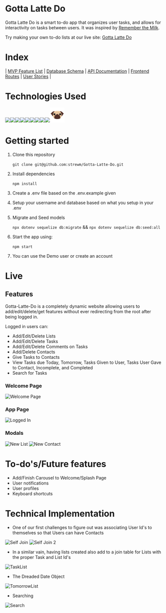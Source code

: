# Gotta Latte Do

Gotta Latte Do is a smart to-do app that organizes user tasks, and allows for interactivity on tasks between users. It was inspired by [Remember the Milk](https://www.rememberthemilk.com/).

Try making your own to-do lists at our live site: [Gotta Latte Do](https://gotta-latte-do.herokuapp.com/)

# Index
|
[MVP Feature List](https://github.com/strewm/Gotta-Latte-Do/wiki/MVP-Feature-List) |
[Database Schema](https://github.com/strewm/Gotta-Latte-Do/wiki/Database-Schema) |
[API Documentation](https://github.com/strewm/Gotta-Latte-Do/wiki/API-Documentation) |
[Frontend Routes](https://github.com/strewm/Gotta-Latte-Do/wiki/Frontend-Routes) |
[User Stories](https://github.com/strewm/Gotta-Latte-Do/wiki/User-Stories) |


# Technologies Used
<img  src="https://cdn.jsdelivr.net/gh/devicons/devicon/icons/javascript/javascript-original.svg"  height=40/><img src="https://cdn.jsdelivr.net/gh/devicons/devicon/icons/nodejs/nodejs-plain-wordmark.svg" height=40/><img src="https://cdn.jsdelivr.net/gh/devicons/devicon/icons/express/express-original-wordmark.svg" height=50/><img  src="https://cdn.jsdelivr.net/gh/devicons/devicon/icons/postgresql/postgresql-original.svg"  height=40/><img  src="https://cdn.jsdelivr.net/gh/devicons/devicon/icons/sequelize/sequelize-original.svg"  height=40/><img  src="https://cdn.jsdelivr.net/gh/devicons/devicon/icons/css3/css3-original.svg"  height=40/><img  src="https://cdn.jsdelivr.net/gh/devicons/devicon/icons/html5/html5-original.svg"  height=40/><img  src="https://cdn.jsdelivr.net/gh/devicons/devicon/icons/git/git-original.svg"  height=40/><img  src="https://cdn.jsdelivr.net/gh/devicons/devicon/icons/vscode/vscode-original.svg"  height=40/>![Pug](./images/readme/pug-icon.png)






# Getting started

1. Clone this repository

   ```git clone git@github.com:strewm/Gotta-Latte-Do.git```

2. Install dependencies

    ```npm install```

3.  Create a .env file based on the .env.example given

4.  Setup your username and database based on what you setup in your .env

5. Migrate and Seed models

    ```npx dotenv sequelize db:migrate``` &&
    ```npx dotenv sequelize db:seed:all```

6. Start the app using:

	```npm start```


7. You can use the Demo user or create an account


# Live

## Features

Gotta-Latte-Do is a completely dynamic website allowing users to add/edit/delete/get features without ever redirecting from the root after being logged in.

Logged in users can:
 - Add/Edit/Delete Lists
 - Add/Edit/Delete Tasks
 - Add/Edit/Delete Comments on Tasks
 - Add/Delete Contacts
 - Give Tasks to Contacts
 - View Tasks due Today, Tomorrow, Tasks Given to User, Tasks User Gave to Contact, Incomplete, and Completed
 - Search for Tasks



### Welcome Page


![Welcome Page](./images/readme/welcomepage.png)

### App Page


![Logged In](./images/readme/frontpage.png)

### Modals
![New List](./images/readme/listmodal.png)
![New Contact](./images/readme/contactmodal.png)




# To-do's/Future features

- Add/Finish Carousel to Welcome/Splash Page
- User notifications
- User profiles
- Keyboard shortcuts




# Technical Implementation

 - One of our first challenges to figure out was associating User Id's to themselves so that Users can have Contacts

![Self Join](./images/readme/userSelfJoin.png)
![Self Join 2](./images/readme/selfjoin2.png)

 - In a similar vain, having lists created also add to a join table for Lists with the proper Task and List Id's

![TaskList](./images/readme/taskList.png)


- The Dreaded Date Object

![TomorrowList](./images/readme/tomorrowList.png)


- Searching

![Search](./images/readme/search.png)
